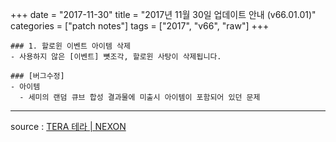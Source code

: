 +++
date = "2017-11-30"
title = "2017년 11월 30일 업데이트 안내 (v66.01.01)"
categories = ["patch notes"]
tags = ["2017", "v66", "raw"]
+++

```
### 1. 할로윈 이벤트 아이템 삭제
- 사용하지 않은 [이벤트] 뼛조각, 할로윈 사탕이 삭제됩니다.

### [버그수정]
- 아이템
  - 세미의 랜덤 큐브 합성 결과물에 미출시 아이템이 포함되어 있던 문제
```

----

source : [TERA 테라 | NEXON](http://tera.nexon.com/news/update/view.aspx?n4articlesn=308)